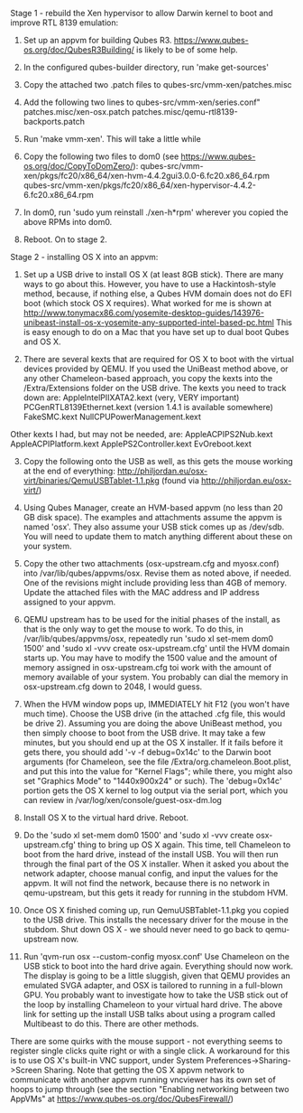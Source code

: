 Stage 1 -  rebuild the Xen hypervisor to allow Darwin kernel to boot and improve RTL 8139 emulation:

1. Set up an appvm for building Qubes R3.  https://www.qubes-os.org/doc/QubesR3Building/ is likely to be of some help.

2. In the configured qubes-builder directory, run 'make get-sources'

3. Copy the attached two .patch files to qubes-src/vmm-xen/patches.misc

4. Add the following two lines to qubes-src/vmm-xen/series.conf"
patches.misc/xen-osx.patch
patches.misc/qemu-rtl8139-backports.patch

5. Run 'make vmm-xen'.  This will take a little while

6. Copy the following two files to dom0 (see https://www.qubes-os.org/doc/CopyToDomZero/):
qubes-src/vmm-xen/pkgs/fc20/x86_64/xen-hvm-4.4.2gui3.0.0-6.fc20.x86_64.rpm
qubes-src/vmm-xen/pkgs/fc20/x86_64/xen-hypervisor-4.4.2-6.fc20.x86_64.rpm

7. In dom0, run 'sudo yum reinstall ./xen-h*rpm' wherever you copied the above RPMs into dom0.

8.  Reboot.  On to stage 2.

Stage 2 - installing OS X into an appvm:

1. Set up a USB drive to install OS X (at least 8GB stick).  There are many ways to go about this.  However, you have to use a Hackintosh-style method, because, if nothing else, a Qubes HVM domain does not do EFI boot (which stock OS X requires).  What worked for me is shown at http://www.tonymacx86.com/yosemite-desktop-guides/143976-unibeast-install-os-x-yosemite-any-supported-intel-based-pc.html  This is easy enough to do on a Mac that you have set up to dual boot Qubes and OS X.

2. There are several kexts that are required for OS X to boot with the virtual devices provided by QEMU.  If you used the UniBeast method above, or any other Chameleon-based approach, you copy the kexts into the /Extra/Extensions folder on the USB drive.  The kexts you need to track down are:
AppleIntelPIIXATA2.kext (very, VERY important)
PCGenRTL8139Ethernet.kext (version 1.4.1 is available somewhere)
FakeSMC.kext
NullCPUPowerManagement.kext

Other kexts I had, but may not be needed, are:
AppleACPIPS2Nub.kext
AppleACPIPlatform.kext
ApplePS2Controller.kext
EvOreboot.kext

3.  Copy the following onto the USB as well, as this gets the mouse working at the end of everything:
http://philjordan.eu/osx-virt/binaries/QemuUSBTablet-1.1.pkg (found via http://philjordan.eu/osx-virt/)

4.  Using Qubes Manager, create an HVM-based appvm (no less than 20 GB disk space).  The examples and attachments assume the appvm is named 'osx'.  They also assume your USB stick comes up as /dev/sdb.  You will need to update them to match anything different about these on your system.

5.  Copy the other two attachments (osx-upstream.cfg and myosx.conf) into /var/lib/qubes/appvms/osx.  Revise them as noted above, if needed.  One of the revisions might include providing less than 4GB of memory.  Update the attached files with the MAC address and IP address assigned to your appvm.

6.  QEMU upstream has to be used for the initial phases of the install, as that is the only way to get the mouse to work.  To do this, in /var/lib/qubes/appvms/osx, repeatedly run 'sudo xl set-mem dom0 1500' and 'sudo xl -vvv create osx-upstream.cfg' until the HVM domain starts up.  You may have to modify the 1500 value and the amount of memory assigned in osx-upstream.cfg toi work with the amount of memory available of your system.  You probably can dial the memory in osx-upstream.cfg down to 2048, I would guess.

7.  When the HVM window pops up, IMMEDIATELY hit F12 (you won't have much time).  Choose the USB drive (in the attached .cfg file, this would be drive 2).  Assuming you are doing the above UniBeast method, you then simply choose to boot from the USB drive.  It may take a few minutes, but you should end up at the OS X installer.  If it fails before it gets there, you should add '-v -f debug=0x14c' to the Darwin boot arguments (for Chameleon, see the file /Extra/org.chameleon.Boot.plist, and put this into the value for "Kernel Flags"; while there, you might also set "Graphics Mode" to "1440x900x24" or such).  The 'debug=0x14c' portion gets the OS X kernel to log output via the serial port, which you can review in /var/log/xen/console/guest-osx-dm.log

8.  Install OS X to the virtual hard drive.  Reboot.

9.  Do the  'sudo xl set-mem dom0 1500' and 'sudo xl -vvv create osx-upstream.cfg' thing to bring up OS X again.  This time, tell Chameleon to boot from the hard drive, instead of the install USB.  You will then run through the final part of the OS X installer.  When it asked you about the network adapter, choose manual config, and input the values for the appvm.  It will not find the network, because there is no network in qemu-upstream, but this gets it ready for running in the stubdom HVM.

10.  Once OS X finished coming up, run QemuUSBTablet-1.1.pkg you copied to the USB drive.  This installs the necessary driver for the mouse in the stubdom.  Shut down OS X - we should never need to go back to qemu-upstream now.

11.  Run 'qvm-run osx --custom-config myosx.conf'  Use Chameleon on the USB stick to boot into the hard drive again.  Everything should now work.  The display is going to be a little sluggish, given that QEMU provides an emulated SVGA adapter, and OSX is tailored to running in a full-blown GPU.  You probably want to investigate how to take the USB stick out of the loop by installing Chameleon to your virtual hard drive.  The above link for setting up the install USB talks about using a program called Multibeast to do this.  There are other methods.

There are some quirks with the mouse support - not everything seems to register single clicks quite right or with a single click.  A workaround for this is to use OS X's built-in VNC support, under System Preferences->Sharing->Screen Sharing.  Note that getting the OS X appvm network to communicate with another appvm running vncviewer has its own set of hoops to jump through (see the section "Enabling networking between two AppVMs" at https://www.qubes-os.org/doc/QubesFirewall/)
